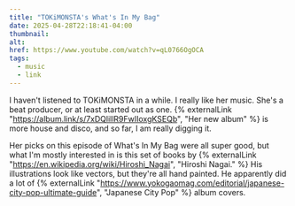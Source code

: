 ```yaml
---
title: "TOKiMONSTA's What's In My Bag"
date: 2025-04-28T22:18:41-04:00
thumbnail:
alt:
href: https://www.youtube.com/watch?v=qL0766OgOCA
tags:
  - music
  - link
---
```


I haven't listened to TOKiMONSTA in a while. I really like her music. She's a beat producer, or at least started out as one. {% externalLink "https://album.link/s/7xDQlillR9FwIIoxgKSEQb", "Her new album" %} is more house and disco, and so far, I am really digging it.

Her picks on this episode of What's In My Bag were all super good, but what I'm mostly interested in is this set of books by {% externalLink "https://en.wikipedia.org/wiki/Hiroshi_Nagai", "Hiroshi Nagai." %} His illustrations look like vectors, but they're all hand painted. He apparently did a lot of {% externalLink "https://www.yokogaomag.com/editorial/japanese-city-pop-ultimate-guide", "Japanese City Pop" %} album covers.

